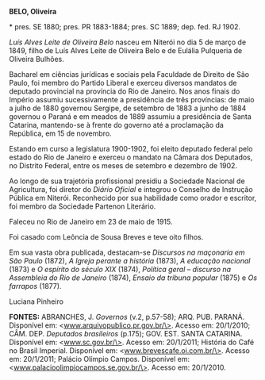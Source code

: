 **BELO, Oliveira**

\* pres. SE 1880; pres. PR 1883-1884; pres. SC 1889; dep. fed. RJ 1902.

*Luís Alves Leite de Oliveira Belo* nasceu em Niterói no dia 5 de março
de 1849, filho de Luís Alves Leite de Oliveira Belo e de Eulália
Pulqueria de Oliveira Bulhões.

Bacharel em ciências jurídicas e sociais pela Faculdade de Direito de
São Paulo, foi membro do Partido Liberal e exerceu diversos mandatos de
deputado provincial na província do Rio de Janeiro. Nos anos finais do
Império assumiu sucessivamente a presidência de três províncias: de maio
a julho de 1880 governou Sergipe, de setembro de 1883 a junho de 1884
governou o Paraná e em meados de 1889 assumiu a presidência de Santa
Catarina, mantendo-se à frente do governo até a proclamação da
República, em 15 de novembro.

Estando em curso a legislatura 1900-1902, foi eleito deputado federal
pelo estado do Rio de Janeiro e exerceu o mandato na Câmara dos
Deputados, no Distrito Federal, entre os meses de setembro e dezembro de
1902.

Ao longo de sua trajetória profissional presidiu a Sociedade Nacional de
Agricultura, foi diretor do *Diário Oficial* e integrou o Conselho de
Instrução Pública em Niterói. Reconhecido por sua habilidade como orador
e escritor, foi membro da Sociedade Partenon Literário.

Faleceu no Rio de Janeiro em 23 de maio de 1915.

Foi casado com Leôncia de Sousa Breves e teve oito filhos.

Em sua vasta obra publicada, destacam-se *Discursos na maçonaria em São
Paulo* (1872), *A Igreja perante a história* (1873), *A educação
nacional* (1873) e *O espírito do século XIX* (1874), *Política geral –
discurso na Assembleia do Rio de Janeiro* (1874), *Ensaio da tribuna
popular* (1875) e *Os farrapos* (1877).

Luciana Pinheiro

**FONTES:** ABRANCHES, J. *Governos* (v.2, p.57-58); ARQ. PUB. PARANÁ.
Disponível em: \<www.arquivopublico.pr.gov.br/\>. Acesso em: 20/1/2010;
CÂM. DEP. *Deputados brasileiros* (p.175); GOV. EST. SANTA CATARINA.
Disponível em: \<www.sc.gov.br/\>. Acesso em: 20/1/2011; História do
Café no Brasil Imperial. Disponível em: \<www.brevescafe.oi.com.br/\>.
Acesso em: 20/1/2011; Palácio Olímpio Campos. Disponível em:
\<www.palacioolimpiocampos.se.gov.br/\>. Acesso em: 20/1/2010.
